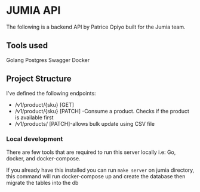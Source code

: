 # JUMIA API
 
The following is a backend API by Patrice Opiyo built for the Jumia team.

## Tools used
Golang
Postgres
Swagger
Docker


## Project Structure

I've defined the following endpoints:

* /v1/product/{sku} [GET]
* /v1/product/{sku} [PATCH] -Consume a product. Checks if the product is available first
* /v1/products/  [PATCH]-allows bulk update using CSV file
 


### Local development

There are few tools that are required to run this server locally i.e: Go, docker, and docker-compose.

If you already have this installed you can run `make server` on jumia directory, this command will run docker-compose up and create the database then migrate the tables into the db
 